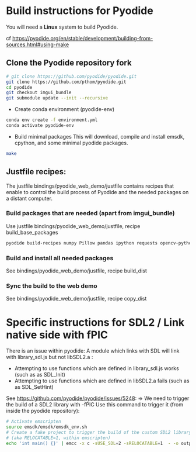 # Build instructions for Pyodide

You will need a **Linux** system to build Pyodide.

cf https://pyodide.org/en/stable/development/building-from-sources.html#using-make


## Clone the Pyodide repository fork
```bash
# git clone https://github.com/pyodide/pyodide.git
git clone https://github.com/pthom/pyodide.git
cd pyodide
git checkout imgui_bundle
git submodule update --init --recursive
```

* Create conda environment (pyodide-env)
```bash
conda env create -f environment.yml
conda activate pyodide-env
```

* Build minimal packages
This will download, compile and install emsdk, cpython, and some minimal pyodide packages.
```bash
make
```

## Justfile recipes:

The justfile bindings/pyodide_web_demo/justfile contains recipes
that enable to control the build process of Pyodide and the needed packages on a distant computer.

### Build packages that are needed (apart from imgui_bundle)

Use justfile bindings/pyodide_web_demo/justfile, recipe build_base_packages
```bash
pyodide build-recipes numpy Pillow pandas ipython requests opencv-python typing-extensions pydantic munch matplotlib future scikit-learn
```

### Build and install all needed packages
See bindings/pyodide_web_demo/justfile, recipe build_dist

### Sync the build to the web demo
See bindings/pyodide_web_demo/justfile, recipe copy_dist


# Specific instructions for SDL2 / Link native side with fPIC

There is an issue within pyodide:
A module which links with SDL will link with library_sdl.js but not libSDL2.a :
* Attempting to use functions which are defined in library_sdl.js works (such as as SDL_Init)
* Attempting to use functions which are defined in libSDL2.a fails (such as as SDL_SetHint)

See https://github.com/pyodide/pyodide/issues/5248:
=> We need to trigger the build of a SDL2 library with -fPIC
Use this command to trigger it (from inside the pyodide repository):
```bash
# Activate emscripten
source emsdk/emsdk/emsdk_env.sh
# Create a fake project to trigger the build of the custom SDL2 library with -fPIC
# (aka RELOCATABLE=1, within emscripten)
echo 'int main() {}' | emcc -x c -sUSE_SDL=2 -sRELOCATABLE=1  - -o output.js && rm output.js
```
